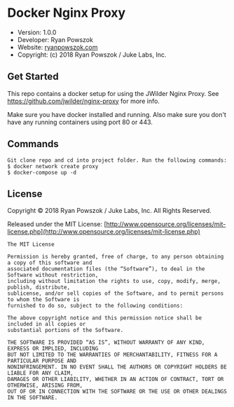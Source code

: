 Docker Nginx Proxy
============================

* Version: 1.0.0
* Developer: Ryan Powszok
* Website: [ryanpowszok.com](https://ryanpowszok.com)
* Copyright: (c) 2018 Ryan Powszok / Juke Labs, Inc.

## Get Started

This repo contains a docker setup for using the JWilder Nginx Proxy. See https://github.com/jwilder/nginx-proxy for more info.

Make sure you have docker installed and running. Also make sure you don't have any running containers using port 80 or 443.

## Commands

```
Git clone repo and cd into project folder. Run the following commands:
$ docker network create proxy
$ docker-compose up -d
```

License
-------------------------------------

Copyright © 2018 Ryan Powszok / Juke Labs, Inc. All Rights Reserved.

Released under the MIT License: [http://www.opensource.org/licenses/mit-license.php](http://www.opensource.org/licenses/mit-license.php)

	The MIT License

	Permission is hereby granted, free of charge, to any person obtaining a copy of this software and
	associated documentation files (the “Software”), to deal in the Software without restriction,
	including without limitation the rights to use, copy, modify, merge, publish, distribute,
	sublicense, and/or sell copies of the Software, and to permit persons to whom the Software is
	furnished to do so, subject to the following conditions:

	The above copyright notice and this permission notice shall be included in all copies or
	substantial portions of the Software.

	THE SOFTWARE IS PROVIDED “AS IS”, WITHOUT WARRANTY OF ANY KIND, EXPRESS OR IMPLIED, INCLUDING
	BUT NOT LIMITED TO THE WARRANTIES OF MERCHANTABILITY, FITNESS FOR A PARTICULAR PURPOSE AND
	NONINFRINGEMENT. IN NO EVENT SHALL THE AUTHORS OR COPYRIGHT HOLDERS BE LIABLE FOR ANY CLAIM,
	DAMAGES OR OTHER LIABILITY, WHETHER IN AN ACTION OF CONTRACT, TORT OR OTHERWISE, ARISING FROM,
	OUT OF OR IN CONNECTION WITH THE SOFTWARE OR THE USE OR OTHER DEALINGS IN THE SOFTWARE.
